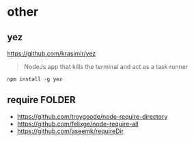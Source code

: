 # other

## yez

https://github.com/krasimir/yez

> NodeJs app that kills the terminal and act as a task runner

```
npm install -g yez
```


## require FOLDER

- https://github.com/troygoode/node-require-directory
- https://github.com/felixge/node-require-all
- https://github.com/aseemk/requireDir
